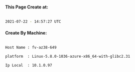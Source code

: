 
   
#### This Page Create at:

```bash

2021-07-22 - 14:57:27 UTC

```

#### Create By Machine:

```bash

Host Name : fv-az38-649

platform  : Linux-5.8.0-1036-azure-x86_64-with-glibc2.31

Ip Local  : 10.1.0.97

```

